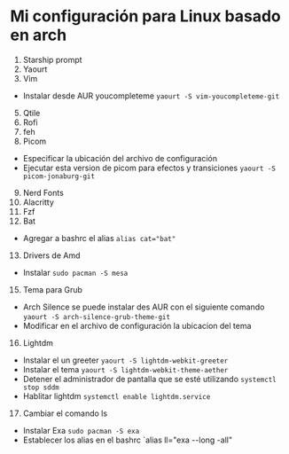 # Mi configuración para Linux basado en arch

1. Starship prompt
2. Yaourt
3. Vim
  - Instalar desde AUR youcompleteme `yaourt -S vim-youcompleteme-git`
5. Qtile
6. Rofi
7. feh
8. Picom
  - Especificar la ubicación del archivo de configuración
  - Ejecutar esta version de picom para efectos y transiciones `yaourt -S picom-jonaburg-git`
9. Nerd Fonts
10. Alacritty
11. Fzf
12. Bat
  - Agregar a bashrc el alias `alias cat="bat"`
13. Drivers de Amd
  - Instalar `sudo pacman -S mesa`
15. Tema para Grub
  - Arch Silence se puede instalar des AUR con el siguiente comando `yaourt -S arch-silence-grub-theme-git`
  - Modificar en el archivo de configuración la ubicacion del tema
16. Lightdm
  - Instalar el un greeter `yaourt -S lightdm-webkit-greeter`
  - Instalar el tema `yaourt -S lightdm-webkit-theme-aether`
  - Detener el administrador de pantalla que se esté utilizando `systemctl stop sddm`
  - Hablitar lightdm `systemctl enable lightdm.service`
17. Cambiar el comando ls
  - Instalar Exa `sudo pacman -S exa`
  - Establecer los alias en el bashrc `alias ll="exa --long -all" 
